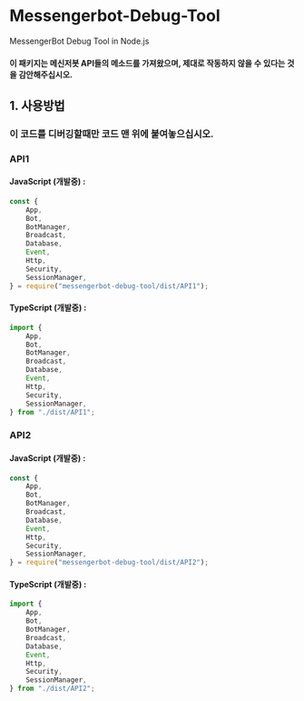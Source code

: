 # Messengerbot-Debug-Tool

MessengerBot Debug Tool in Node.js

#### 이 패키지는 메신저봇 API들의 메소드를 가져왔으며, 제대로 작동하지 않을 수 있다는 것을 감안해주십시오.

## 1. 사용방법

### 이 코드를 디버깅할때만 코드 맨 위에 붙여놓으십시오.

### API1

#### JavaScript (개발중) :

```js
const {
    App,
    Bot,
    BotManager,
    Broadcast,
    Database,
    Event,
    Http,
    Security,
    SessionManager,
} = require("messengerbot-debug-tool/dist/API1");
```

#### TypeScript (개발중) :

```ts
import {
    App,
    Bot,
    BotManager,
    Broadcast,
    Database,
    Event,
    Http,
    Security,
    SessionManager,
} from "./dist/API1";
```

### API2

#### JavaScript (개발중) :

```js
const {
    App,
    Bot,
    BotManager,
    Broadcast,
    Database,
    Event,
    Http,
    Security,
    SessionManager,
} = require("messengerbot-debug-tool/dist/API2");
```

#### TypeScript (개발중) :

```ts
import {
    App,
    Bot,
    BotManager,
    Broadcast,
    Database,
    Event,
    Http,
    Security,
    SessionManager,
} from "./dist/API2";
```
